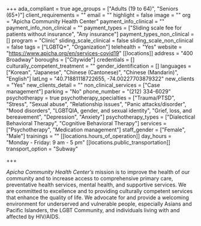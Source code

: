 +++
ada_compliant = true
age_groups = ["Adults (19 to 64)", "Seniors (65+)"]
client_requirements = ""
email = ""
highlight = false
image = ""
org = "Apicha Community Health Center"
payment_info_clinical = ""
payment_info_non_clinical = ""
payment_types = ["Sliding scale fee for patients without insurance", "Any insurance"]
payment_types_non_clinical = []
program = "Clinic"
sliding_scale_clinical = false
sliding_scale_non_clinical = false
tags = ["LGBTQ+", "Organization"]
telehealth = "Yes"
website = "https://www.apicha.org/en/services-covid19"
[[locations]]
address = "400 Broadway"
boroughs = ["Citywide"]
credentials = []
culturally_competent_treatment = ""
gender_identification = []
languages = ["Korean", "Japanese", "Chinese (Cantonese)", "Chinese (Mandarin)", "English"]
latLng = "40.71881118722655, -74.00227703879322"
new_clients = "Yes"
new_clients_detail = ""
non_clinical_services = ["Case management"]
parking = "No"
phone_number = "(212) 334-6029"
psychotherapy = true
psychotherapy_specialties = ["Trauma/PTSD", "Stress", "Sexual abuse", "Relationship issues", "Panic attacks/disorder", "Mood disorders", "LGBTQIA, gender, and sexual identity", "Grief, loss, and bereavement", "Depression", "Anxiety"]
psychotherapy_types = ["Dialectical Behavioral Therapy", "Cognitive Behavioral Therapy"]
services = ["Psychotherapy", "Medication management"]
staff_gender = ["Female", "Male"]
trainings = ""
[[locations.hours_of_operation]]
day_hours = "Monday - Friday: 9 am - 5 pm"
[[locations.public_transportation]]
transport_option = "Subway"

+++

_Apicha Community Health Center’s_ mission is to improve the health of our community and to increase access to comprehensive primary care, preventative health services, mental health, and supportive services. We are committed to excellence and to providing culturally competent services that enhance the quality of life. We advocate for and provide a welcoming environment for underserved and vulnerable people, especially Asians and Pacific Islanders, the LGBT Community, and individuals living with and affected by HIV/AIDS.
